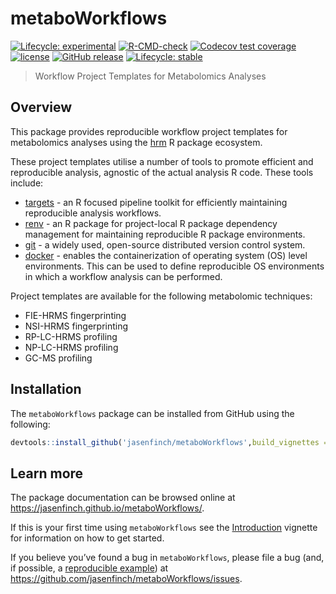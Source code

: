 metaboWorkflows
================

<!-- README.md is generated from README.Rmd. Please edit that file -->
<!-- badges: start -->

[![Lifecycle:
experimental](https://img.shields.io/badge/lifecycle-experimental-orange.svg)](https://www.tidyverse.org/lifecycle/#experimental)
[![R-CMD-check](https://github.com/jasenfinch/metaboWorkflows/workflows/R-CMD-check/badge.svg)](https://github.com/jasenfinch/metaboWorkflows/actions)
[![Codecov test
coverage](https://codecov.io/gh/jasenfinch/metaboWorkflows/branch/master/graph/badge.svg)](https://codecov.io/gh/jasenfinch/metaboWorkflows?branch=master)
[![license](https://img.shields.io/badge/license-GNU%20GPL%20v3.0-blue.svg)](https://github.com/jasenfinch/metaboWorkflows/blob/master/DESCRIPTION)
[![GitHub
release](https://img.shields.io/github/release/jasenfinch/metaboWorkflows.svg)](https://GitHub.com/jasenfinch/metaboWorkflows/releases/)
[![Lifecycle:
stable](https://img.shields.io/badge/lifecycle-stable-brightgreen.svg)](https://lifecycle.r-lib.org/articles/stages.html#stable)
<!-- badges: end -->

> Workflow Project Templates for Metabolomics Analyses

## Overview

This package provides reproducible workflow project templates for
metabolomics analyses using the [hrm](https://jasenfinch.github.io/hrm/)
R package ecosystem.

These project templates utilise a number of tools to promote efficient
and reproducible analysis, agnostic of the actual analysis R code. These
tools include:

-   [targets](https://docs.ropensci.org/targets/) - an R focused
    pipeline toolkit for efficiently maintaining reproducible analysis
    workflows.
-   [renv](https://rstudio.github.io/renv/) - an R package for
    project-local R package dependency management for maintaining
    reproducible R package environments.
-   [git](https://git-scm.com/) - a widely used, open-source distributed
    version control system.
-   [docker](https://www.docker.com/) - enables the containerization of
    operating system (OS) level environments. This can be used to define
    reproducible OS environments in which a workflow analysis can be
    performed.

Project templates are available for the following metabolomic
techniques:

-   FIE-HRMS fingerprinting
-   NSI-HRMS fingerprinting
-   RP-LC-HRMS profiling
-   NP-LC-HRMS profiling
-   GC-MS profiling

## Installation

The `metaboWorkflows` package can be installed from GitHub using the
following:

``` r
devtools::install_github('jasenfinch/metaboWorkflows',build_vignettes = TRUE)
```

## Learn more

The package documentation can be browsed online at
<https://jasenfinch.github.io/metaboWorkflows/>.

If this is your first time using `metaboWorkflows` see the
[Introduction](https://jasenfinch.github.io/metaboWorkflows/articles/metaboWorkflows.html)
vignette for information on how to get started.

If you believe you’ve found a bug in `metaboWorkflows`, please file a
bug (and, if possible, a [reproducible
example](https://reprex.tidyverse.org)) at
<https://github.com/jasenfinch/metaboWorkflows/issues>.
